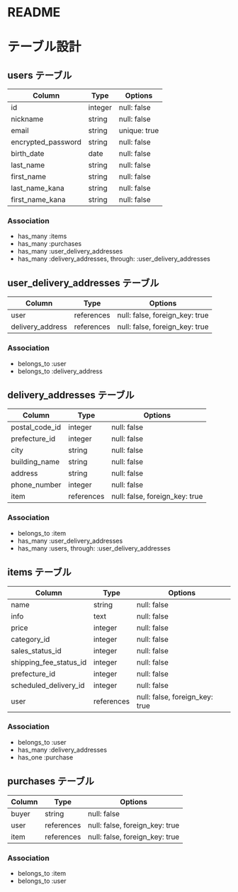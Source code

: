 # README
# テーブル設計

## users テーブル

| Column                 | Type       | Options                          |
| ---------------------- | ---------- | ------------------------------   |
| id                     | integer    | null:   false                    |
| nickname               | string     | null:   false                    |
| email                  | string     | unique:  true                    |
| encrypted_password     | string     | null:   false                    |
| birth_date             | date       | null:   false                    |
| last_name              | string     | null:   false                    |
| first_name             | string     | null:   false                    |
| last_name_kana         | string     | null:   false                    |
| first_name_kana        | string     | null:   false                    |

### Association

- has_many :items
- has_many :purchases
- has_many :user_delivery_addresses
- has_many :delivery_addresses, through: :user_delivery_addresses

## user_delivery_addresses テーブル

| Column               | Type       | Options                        |
| -------------------- | ---------- | ------------------------------ |
| user                 | references | null: false, foreign_key: true |
| delivery_address     | references | null: false, foreign_key: true |

### Association

- belongs_to :user
- belongs_to :delivery_address

## delivery_addresses テーブル

| Column                 | Type       | Options                        |
| ---------------------- | ---------- | ------------------------------ |
| postal_code_id         | integer    | null: false                    |
| prefecture_id          | integer    | null: false                    |
| city                   | string     | null: false                    |
| building_name          | string     | null: false                    |
| address                | string     | null: false                    |
| phone_number           | integer    | null: false                    |
| item                   | references | null: false, foreign_key: true |


### Association

- belongs_to :item
- has_many :user_delivery_addresses
- has_many :users, through: :user_delivery_addresses

## items テーブル

| Column                 | Type       | Options                        |
| ------------------     | -----------| ------------------------------ |
| name                   | string     | null: false                    |
| info                   | text       | null: false                    |
| price                  | integer    | null: false                    |
| category_id            | integer    | null: false                    |
| sales_status_id        | integer    | null: false                    |
| shipping_fee_status_id | integer    | null: false                    |
| prefecture_id          | integer    | null: false                    |
| scheduled_delivery_id  | integer    | null: false                    |
| user                   | references | null: false, foreign_key: true |

### Association

- belongs_to :user
- has_many :delivery_addresses
- has_one :purchase

## purchases テーブル

| Column             | Type       | Options                        |
| ------------------ | -----------| ------------------------------ |
| buyer              | string     | null: false                    |
| user               | references | null: false, foreign_key: true |
| item               | references | null: false, foreign_key: true |

### Association

- belongs_to :item
- belongs_to :user